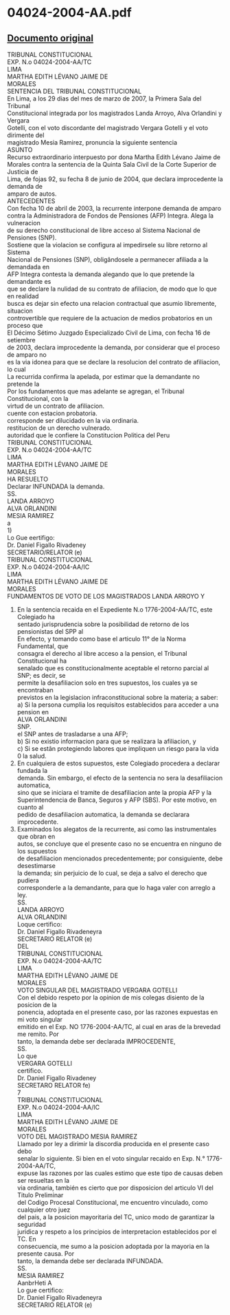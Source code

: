 
04024-2004-AA.pdf
=================
  
[Documento original](https://tc.gob.pe/jurisprudencia/2007/04024-2004-AA.pdf)  
---  
TRIBUNAL CONSTITUCIONAL  
EXP. N.o 04024-2004-AA/TC  
LIMA  
MARTHA EDITH LÉVANO JAIME DE  
MORALES  
SENTENCIA DEL TRIBUNAL CONSTITUCIONAL  
En Lima, a los 29 dias del mes de marzo de 2007, la Primera Sala del Tribunal  
Constitucional integrada por los magistrados Landa Arroyo, Alva Orlandini y Vergara  
Gotelli, con el voto discordante del magistrado Vergara Gotelli y el voto dirimente del  
magistrado Mesia Ramirez, pronuncia la siguiente sentencia  
ASUNTO  
Recurso extraordinario interpuesto por dona Martha Edith Lévano Jaime de  
Morales contra la sentencia de la Quinta Sala Civil de la Corte Superior de Justicia de  
Lima, de fojas 92, su fecha 8 de junio de 2004, que declara improcedente la demanda de  
amparo de autos.  
ANTECEDENTES  
Con fecha 10 de abril de 2003, la recurrente interpone demanda de amparo  
contra la Administradora de Fondos de Pensiones (AFP) Integra. Alega la vulneracion  
de su derecho constitucional de libre acceso al Sistema Nacional de Pensiones (SNP).  
Sostiene que la violacion se configura al impedirsele su libre retorno al Sistema  
Nacional de Pensiones (SNP), obligândosele a permanecer afiliada a la demandada en  
AFP Integra contesta la demanda alegando que lo que pretende la demandante es  
que se declare la nulidad de su contrato de afiliacion, de modo que lo que en realidad  
busca es dejar sin efecto una relacion contractual que asumio libremente, situacion  
controvertible que requiere de la actuacion de medios probatorios en un proceso que  
El Décimo Sétimo Juzgado Especializado Civil de Lima, con fecha 16 de setiembre  
de 2003, declara improcedente la demanda, por considerar que el proceso de amparo no  
es la via idonea para que se declare la resolucion del contrato de afiliacion, lo cual  
La recurrida confirma la apelada, por estimar que la demandante no pretende la  
Por los fundamentos que mas adelante se agregan, el Tribunal Constitucional, con la  
virtud de un contrato de afiliacion.  
cuente con estacion probatoria.  
corresponde ser dilucidado en la via ordinaria.  
restitucion de un derecho vulnerado.  
autoridad que le confiere la Constitucion Politica del Peru  
TRIBUNAL CONSTITUCIONAL  
EXP. N.o 04024-2004-AA/TC  
LIMA  
MARTHA EDITH LÉVANO JAIME DE  
MORALES  
HA RESUELTO  
Declarar INFUNDADA la demanda.  
SS.  
LANDA ARROYO  
ALVA ORLANDINI  
MESIA RAMIREZ  
a  
1)  
Lo Gue eertifigo:  
Dr. Daniel Figallo Rivadeney  
SECRETARIO/RELATOR (e)  
TRIBUNAL CONSTITUCIONAL  
EXP. N.o 04024-2004-AA/IC  
LIMA  
MARTHA EDITH LÉVANO JAIME DE  
MORALES  
FUNDAMENTOS DE VOTO DE LOS MAGISTRADOS LANDA ARROYO Y  
1. En la sentencia recaida en el Expediente N.o 1776-2004-AA/TC, este Colegiado ha  
sentado jurisprudencia sobre la posibilidad de retorno de los pensionistas del SPP al  
En efecto, y tomando como base el articulo 11° de la Norma Fundamental, que  
consagra el derecho al libre acceso a la pension, el Tribunal Constitucional ha  
senalado que es constitucionalmente aceptable el retorno parcial al SNP; es decir, se  
permite la desafiliacion solo en tres supuestos, los cuales ya se encontraban  
previstos en la legislacion infraconstitucional sobre la materia; a saber:  
a) Si la persona cumplia los requisitos establecidos para acceder a una pension en  
ALVA ORLANDINI  
SNP.  
el SNP antes de trasladarse a una AFP;  
b) Si no existio informacion para que se realizara la afiliacion, y  
c) Si se estân protegiendo labores que impliquen un riesgo para la vida 0 la salud.  
2. En cualquiera de estos supuestos, este Colegiado procedera a declarar fundada la  
demanda. Sin embargo, el efecto de la sentencia no sera la desafiliacion automatica,  
sino que se iniciara el tramite de desafiliacion ante la propia AFP y la  
Superintendencia de Banca, Seguros y AFP (SBS). Por este motivo, en cuanto al  
pedido de desafiliacion automatica, la demanda se declarara improcedente.  
3. Examinados los alegatos de la recurrente, asi como las instrumentales que obran en  
autos, se concluye que el presente caso no se encuentra en ninguno de los supuestos  
de desafiliacion mencionados precedentemente; por consiguiente, debe desestimarse  
la demanda; sin perjuicio de lo cual, se deja a salvo el derecho que pudiera  
corresponderle a la demandante, para que lo haga valer con arreglo a ley.  
SS.  
LANDA ARROYO  
ALVA ORLANDINI  
Loque certifico:  
Dr. Daniel Figallo Rivadeneyra  
SECRETARIO RELATOR (e)  
DEL  
TRIBUNAL CONSTITUCIONAL  
EXP. N.o 04024-2004-AA/TC  
LIMA  
MARTHA EDITH LÉVANO JAIME DE  
MORALES  
VOTO SINGULAR DEL MAGISTRADO VERGARA GOTELLI  
Con el debido respeto por la opinion de mis colegas disiento de la posicion de la  
ponencia, adoptada en el presente caso, por las razones expuestas en mi voto singular  
emitido en el Exp. NO 1776-2004-AA/TC, al cual en aras de la brevedad me remito. Por  
tanto, la demanda debe ser declarada IMPROCEDENTE,  
SS.  
Lo que  
VERGARA GOTELLI  
certifico.  
Dr. Daniel Figallo Rivadeney  
SECRETARO RELATOR fe)  
7  
TRIBUNAL CONSTITUCIONAL  
EXP. N.o 04024-2004-AA/IC  
LIMA  
MARTHA EDITH LÉVANO JAIME DE  
MORALES  
VOTO DEL MAGISTRADO MESIA RAMIREZ  
Llamado por ley a dirimir la discordia producida en el presente caso debo  
senalar lo siguiente. Si bien en el voto singular recaido en Exp. N.° 1776-2004-AA/TC,  
expuse las razones por las cuales estimo que este tipo de causas deben ser resueltas en la  
via ordinaria, también es cierto que por disposicion del articulo VI del Titulo Preliminar  
del Codigo Procesal Constitucional, me encuentro vinculado, como cualquier otro juez  
del pais, a la posicion mayoritaria del TC, unico modo de garantizar la seguridad  
juridica y respeto a los principios de interpretacion establecidos por el TC. En  
consecuencia, me sumo a la posicion adoptada por la mayoria en la presente causa. Por  
tanto, la demanda debe ser declarada INFUNDADA.  
SS.  
MESIA RAMIREZ  
AanbrHeti A  
Lo gue certifico:  
Dr. Daniel Figallo Rivadeneyra  
SECRETARIO RELATOR (e)